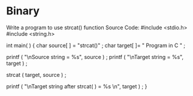 # Binary

 Write a program to use strcat() function
Source Code:
#include <stdio.h>
#include <string.h>
 
int main( )
{
   char source[ ] = "strcat()" ;
   char target[ ]= " Program in C " ;
 
   printf ( "\nSource string = %s", source ) ;
   printf ( "\nTarget string = %s", target ) ;
 
   strcat ( target, source ) ;
 
   printf ( "\nTarget string after strcat( ) = %s \n", target ) ;
}
